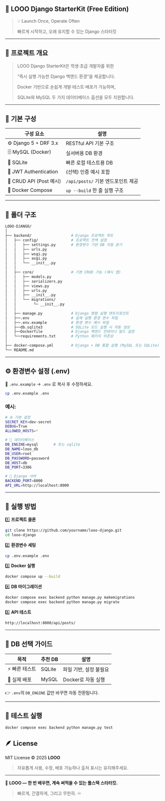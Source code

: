 ## 🚀 **LOOO Django StarterKit (Free Edition)**

> 💡 Launch Once, Operate Often
> 
> 
> 빠르게 시작하고, 오래 유지할 수 있는 Django 스타터킷
> 

---

## 🧩 **프로젝트 개요**

> LOOO Django StarterKit은 학생·초급 개발자를 위한
> 
> 
> “즉시 실행 가능한 Django 백엔드 환경”을 제공합니다.
> 
> Docker 기반으로 손쉽게 개발·테스트·배포가 가능하며,
> 
> SQLite와 MySQL 두 가지 데이터베이스 옵션을 모두 지원합니다.
> 

---

## 🧱 **기본 구성**

| 구성 요소 | 설명 |
| --- | --- |
| ⚙️ Django 5 + DRF 3.x | RESTful API 기본 구조 |
| 🗄️ MySQL (Docker) | 실서버용 DB 환경 |
| 💾 SQLite | 빠른 로컬 테스트용 DB |
| 🔐 JWT Authentication | (선택) 인증 예시 포함 |
| 🧰 CRUD API (Post 예시) | `/api/posts/` 기본 엔드포인트 제공 |
| 🐳 Docker Compose | `up --build` 한 줄 실행 구조 |

---

## 📂 **폴더 구조**

```bash
LOOO-DJANGO/
│
├── backend/                  # Django 프로젝트 루트
│   ├── config/               # 프로젝트 전역 설정
│   │   ├── settings.py       # 환경변수 기반 DB 자동 분기
│   │   ├── urls.py
│   │   ├── wsgi.py
│   │   ├── asgi.py
│   │   └── __init__.py
│   │
│   ├── core/                 # 기본 CRUD 기능 (예시 앱)
│   │   ├── models.py
│   │   ├── serializers.py
│   │   ├── views.py
│   │   ├── urls.py
│   │   ├── __init__.py
│   │   └── migrations/
│   │        └─ __init__.py
│   │
│   ├── manage.py             # Django 명령 실행 엔트리포인트 
│   ├──.env                   # 실제 실행 환경 변수 파일
│   ├──.env.example           # 환경 변수 예시 파일
│   ├──db.sqlite3             # SQLite 모드 실행 시 자동 생성              
│   ├──Dockerfile             # Django 백엔드 컨테이너 빌드 설정
│   └──requirements.txt       # Python 패키지 의존성
│
├── docker-compose.yml        # Django + DB 통합 실행 (MySQL 또는 SQLite)  
└── README.md
```

---

## ⚙️ **환경변수 설정 (.env)**

📄 `.env.example` → `.env` 로 복사 후 수정하세요.

```bash
cp .env.example .env
```

### 예시:

```bash
# 🌐 기본 설정
SECRET_KEY=dev-secret
DEBUG=True
ALLOWED_HOSTS=*

# 🧱 데이터베이스
DB_ENGINE=mysql       # 또는 sqlite
DB_NAME=looo_db
DB_USER=root
DB_PASSWORD=password
DB_HOST=db
DB_PORT=3306

# 🐍 Django 서버
BACKEND_PORT=8000
API_URL=http://localhost:8000
```

---

## 🐳 **실행 방법**

1️⃣ **프로젝트 클론**

```bash
git clone https://github.com/yourname/looo-django.git
cd looo-django
```

2️⃣ **환경변수 세팅**

```bash
cp .env.example .env
```

3️⃣ **Docker 실행**

```bash
docker compose up --build
```

4️⃣ **DB 마이그레이션**

```bash
docker compose exec backend python manage.py makemigrations
docker compose exec backend python manage.py migrate
```

5️⃣ **API 테스트**

```bash
http://localhost:8000/api/posts/
```

---

## 🔄 **DB 선택 가이드**

| 목적 | 추천 DB | 설명 |
| --- | --- | --- |
| ⚡ 빠른 테스트 | SQLite | 파일 기반, 설정 불필요 |
| 🚀 실제 배포 | MySQL | Docker로 자동 실행 |

👉 `.env`의 `DB_ENGINE` 값만 바꾸면 자동 전환됩니다.

---

## 🧠 **테스트 실행**

```bash
docker compose exec backend python manage.py test
```

## 🪶 **License**

MIT License © 2025 **LOOO**

> 자유롭게 사용, 수정, 배포 가능하나 출처 표시는 유지해주세요.
> 

---

📘 **LOOO — 한 번 배우면, 계속 써먹을 수 있는 풀스택 스타터킷.**

> 빠르게, 간결하게, 그리고 무한히. ♾️
>
